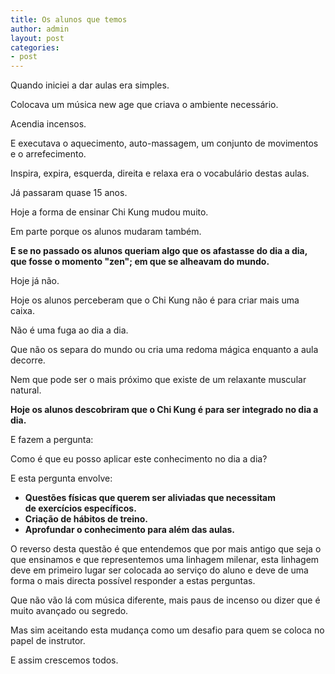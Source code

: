 ```yaml
---
title: Os alunos que temos
author: admin
layout: post
categories:
- post
---
```

Quando iniciei a dar aulas era simples.

Colocava um música new age que criava o ambiente necessário.

Acendia incensos.

E executava o aquecimento, auto-massagem, um conjunto de movimentos e o arrefecimento.

Inspira, expira, esquerda, direita e relaxa era o vocabulário destas aulas.

Já passaram quase 15 anos.

Hoje a forma de ensinar Chi Kung mudou muito.

Em parte porque os alunos mudaram também.

**E se no passado os alunos queriam algo que os afastasse do dia a dia, que fosse o momento "zen"; em que se alheavam do mundo.**

Hoje já não.

Hoje os alunos perceberam que o Chi Kung não é para criar mais uma caixa.

Não é uma fuga ao dia a dia.

Que não os separa do mundo ou cria uma redoma mágica enquanto a aula decorre.

Nem que pode ser o mais próximo que existe de um relaxante muscular natural.

**Hoje os alunos descobriram que o Chi Kung é para ser integrado no dia a dia.**

E fazem a pergunta:

Como é que eu posso aplicar este conhecimento no dia a dia?

E esta pergunta envolve:

*   **Questões físicas que querem ser aliviadas que necessitam de exercícios específicos.**
*   **Criação de hábitos de treino.**
*   **Aprofundar o conhecimento para além das aulas.**

O reverso desta questão é que entendemos que por mais antigo que seja o que ensinamos e que representemos uma linhagem milenar, esta linhagem deve em primeiro lugar ser colocada ao serviço do aluno e deve de uma forma o mais directa possível responder a estas perguntas.

Que não vão lá com música diferente, mais paus de incenso ou dizer que é muito avançado ou segredo.

Mas sim aceitando esta mudança como um desafio para quem se coloca no papel de instrutor.

E assim crescemos todos.
